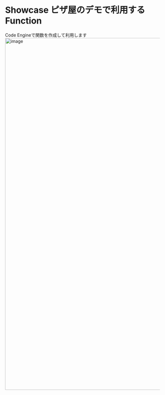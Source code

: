 # Showcase ピザ屋のデモで利用するFunction

Code Engineで関数を作成して利用します
<img width="1146" alt="image" src="https://github.com/Jun-Iwasaki/CodeEngine/assets/53922934/3db071d6-f9e4-41f5-85cc-bf591b94635e">

